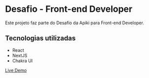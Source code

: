 # Desafio - Front-end Developer

Este projeto faz parte do Desafio da Apiki para Front-end Developer.

## Tecnologias utilizadas

- React
- NextJS
- Chakra UI

[Live Demo](https://apiki-blog-vercel.vercel.app/)

